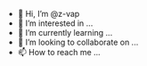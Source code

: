 - 👋 Hi, I’m @z-vap
- 👀 I’m interested in ...
- 🌱 I’m currently learning ...
- 💞️ I’m looking to collaborate on ...
- 📫 How to reach me ...

<!---
z-vap/z-vap is a ✨ special ✨ repository because its `README.md` (this file) appears on your GitHub profile.
You can click the Preview link to take a look at your changes.
--->
